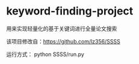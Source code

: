 # keyword-finding-project
用来实现轻量化的基于关键词进行全量论文搜索

该项目修改自：https://github.com/lz356/SSSS

运行方式：
python SSSS/run.py
